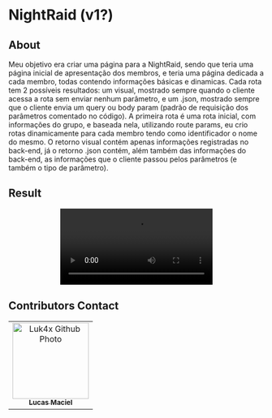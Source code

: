 # NightRaid (v1?)

## About

Meu objetivo era criar uma página para a NightRaid, sendo que teria uma página inicial de apresentação dos membros, e teria uma página dedicada a cada membro, todas contendo informações básicas e dinamicas. Cada rota tem 2 possíveis resultados: um visual, mostrado sempre quando o cliente acessa a rota sem enviar nenhum parâmetro, e um .json, mostrado sempre que o cliente envia um query ou body param (padrão de requisição dos parâmetros comentado no código).
A primeira rota é uma rota inicial, com informações do grupo, e baseada nela, utilizando route params, eu crio rotas dinamicamente para cada membro tendo como identificador o nome do mesmo.
O retorno visual contém apenas informações registradas no back-end, já o retorno .json contém, além também das informações do back-end, as informações que o cliente passou pelos parâmetros (e também o tipo de parâmetro).

## Result

<p align="center">
  <video src="https://user-images.githubusercontent.com/86276393/163866285-1b695498-8fc5-4d8a-a99a-160ac3599c70.mp4">
</p>

## Contributors Contact
  
<table>
  <tr>
    <td align="center">
      <a href="https://www.linkedin.com/in/lucasmacielf/">
        <img src="https://avatars.githubusercontent.com/Luk4x" width="150px;" alt="Luk4x Github Photo"/><br>
        <sub>
          <b>Lucas Maciel</b>
        </sub>
      </a>
    </td>
  </tr>
</table>
